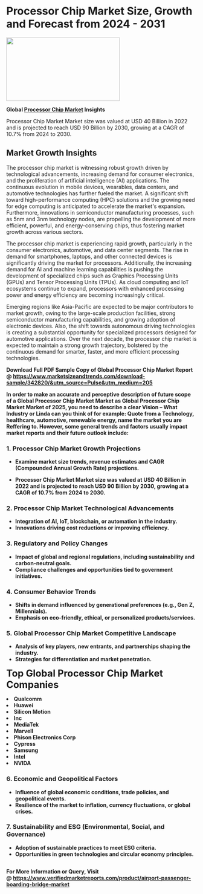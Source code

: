 <H1>Processor Chip Market Size, Growth and Forecast from 2024 - 2031</H1><img class="aligncenter size-medium wp-image-584254" src="https://thirdeyenews.in/wp-content/uploads/2024/09/Global-Market-Research-300x168.jpeg" alt="" width="300" height="168" /><p><strong>Global&nbsp;<a href="https://www.marketsizeandtrends.com/download-sample/342820/&amp;utm_source=Pulse&amp;utm_medium=205">Processor Chip Market</a> Insights</strong></p><p>Processor Chip Market Market size was valued at USD 40 Billion in 2022 and is projected to reach USD 90 Billion by 2030, growing at a CAGR of 10.7% from 2024 to 2030.</p><p><h2>Market Growth Insights</h2> <p>The processor chip market is witnessing robust growth driven by technological advancements, increasing demand for consumer electronics, and the proliferation of artificial intelligence (AI) applications. The continuous evolution in mobile devices, wearables, data centers, and automotive technologies has further fueled the market. A significant shift toward high-performance computing (HPC) solutions and the growing need for edge computing is anticipated to accelerate the market's expansion. Furthermore, innovations in semiconductor manufacturing processes, such as 5nm and 3nm technology nodes, are propelling the development of more efficient, powerful, and energy-conserving chips, thus fostering market growth across various sectors.</p> <p><strong></strong></p> <p>The processor chip market is experiencing rapid growth, particularly in the consumer electronics, automotive, and data center segments. The rise in demand for smartphones, laptops, and other connected devices is significantly driving the market for processors. Additionally, the increasing demand for AI and machine learning capabilities is pushing the development of specialized chips such as Graphics Processing Units (GPUs) and Tensor Processing Units (TPUs). As cloud computing and IoT ecosystems continue to expand, processors with enhanced processing power and energy efficiency are becoming increasingly critical.</p> <p>Emerging regions like Asia-Pacific are expected to be major contributors to market growth, owing to the large-scale production facilities, strong semiconductor manufacturing capabilities, and growing adoption of electronic devices. Also, the shift towards autonomous driving technologies is creating a substantial opportunity for specialized processors designed for automotive applications. Over the next decade, the processor chip market is expected to maintain a strong growth trajectory, bolstered by the continuous demand for smarter, faster, and more efficient processing technologies.</p> <p><strong></p><p><span class=""><strong>Download Full PDF Sample Copy of Global Processor Chip Market Report</strong> @ <a href="https://www.marketsizeandtrends.com/download-sample/342820/&amp;utm_source=Pulse&amp;utm_medium=205" target="_blank">https://www.marketsizeandtrends.com/download-sample/342820/&amp;utm_source=Pulse&amp;utm_medium=205</a></span></p><p>In order to make an accurate and perceptive description of future scope of a Global&nbsp;Processor Chip Market Market as Global&nbsp;Processor Chip Market Market of 2025, you need to describe a clear Vision &ndash; What Industry or Linda can you think of for example: Quote from a Technology, healthcare, automotive, renewable energy, name the market you are Reffering to. However, some general trends and factors usually impact market reports and their future outlook include:</p><h3>1.&nbsp;<strong>Processor Chip Market Growth Projections</strong></h3><ul><li>Examine market size trends, revenue estimates and CAGR (Compounded Annual Growth Rate) projections.</li><li><p>Processor Chip Market Market size was valued at USD 40 Billion in 2022 and is projected to reach USD 90 Billion by 2030, growing at a CAGR of 10.7% from 2024 to 2030.</p></li></ul><h3>2.&nbsp;<strong>Processor Chip Market Technological Advancements</strong></h3><ul><li>Integration of AI, IoT, blockchain, or automation in the industry.</li><li>Innovations driving cost reductions or improving efficiency.</li></ul><h3>3.&nbsp;<strong>Regulatory and Policy Changes</strong></h3><ul><li>Impact of global and regional regulations, including sustainability and carbon-neutral goals.</li><li>Compliance challenges and opportunities tied to government initiatives.</li></ul><h3>4.&nbsp;<strong>Consumer Behavior Trends</strong></h3><ul><li>Shifts in demand influenced by generational preferences (e.g., Gen Z, Millennials).</li><li>Emphasis on eco-friendly, ethical, or personalized products/services.</li></ul><h3>5.&nbsp;<strong>Global Processor Chip Market Competitive Landscape</strong></h3><ul><li>Analysis of key players, new entrants, and partnerships shaping the industry.</li><li>Strategies for differentiation and market penetration.</li></ul><p data-pm-slice="1 1 []"><span style="color: inherit; font-family: inherit; font-size: 25px;">Top Global Processor Chip Market Companies</span></p><div class="" data-test-id=""><p><li>Qualcomm</li><li> Huawei</li><li> Silicon Motion</li><li> Inc</li><li> MediaTek</li><li> Marvell</li><li> Phison Electronics Corp</li><li> Cypress</li><li> Samsung</li><li> Intel</li><li> NVIDA</li></p></div><h3>6.&nbsp;<strong>Economic and Geopolitical Factors</strong></h3><ul><li>Influence of global economic conditions, trade policies, and geopolitical events.</li><li>Resilience of the market to inflation, currency fluctuations, or global crises.</li></ul><h3>7.&nbsp;<strong>Sustainability and ESG (Environmental, Social, and Governance)</strong></h3><ul><li>Adoption of sustainable practices to meet ESG criteria.</li><li>Opportunities in green technologies and circular economy principles.</li></ul><h2><strong style="font-size: 14px;">For More Information or Query, Visit @&nbsp;</strong><a style="background-color: #ffffff; font-size: 14px;" href="https://www.marketsizeandtrends.com/report/processor-chip-market/" target="_blank">https://www.verifiedmarketreports.com/product/airport-passenger-boarding-bridge-market</a></h2>
